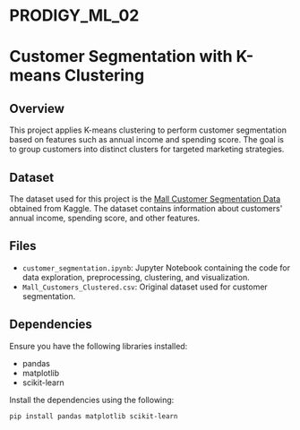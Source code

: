 # PRODIGY_ML_02
# Customer Segmentation with K-means Clustering

## Overview

This project applies K-means clustering to perform customer segmentation based on features such as annual income and spending score. The goal is to group customers into distinct clusters for targeted marketing strategies.

## Dataset

The dataset used for this project is the [Mall Customer Segmentation Data](https://www.kaggle.com/datasets/vjchoudhary7/customer-segmentation-tutorial-in-python) obtained from Kaggle. The dataset contains information about customers' annual income, spending score, and other features.

## Files

- `customer_segmentation.ipynb`: Jupyter Notebook containing the code for data exploration, preprocessing, clustering, and visualization.
- `Mall_Customers_Clustered.csv`: Original dataset used for customer segmentation.


## Dependencies

Ensure you have the following libraries installed:

- pandas
- matplotlib
- scikit-learn

Install the dependencies using the following:

```bash
pip install pandas matplotlib scikit-learn
